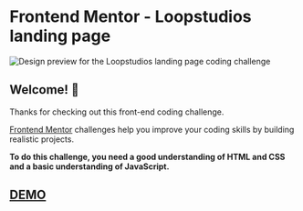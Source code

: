# Frontend Mentor - Loopstudios landing page

![Design preview for the Loopstudios landing page coding challenge](./npublic/images/desktop-preview.jpg)

## Welcome! 👋

Thanks for checking out this front-end coding challenge.

[Frontend Mentor](https://www.frontendmentor.io) challenges help you improve your coding skills by building realistic projects.

**To do this challenge, you need a good understanding of HTML and CSS and a basic understanding of JavaScript.**

## [DEMO]()



